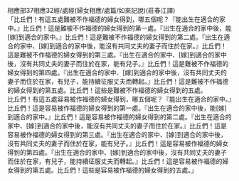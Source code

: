 相應部37相應32經/處經(婦女相應/處篇/如來記說)(莊春江譯)  
「比丘們！有這五處難被不作福德的婦女得到，哪五個呢？『能出生在適合的家中。』比丘們！這是難被不作福德的婦女得到的第一處。『出生在適合的家中後，能[嫁]到適合的家中。』比丘們！這是難被不作福德的婦女得到的第二處。『出生在適合的家中、[嫁]到適合的家中後，能沒有共同丈夫的妻子而住於在家。』比丘們！這是難被不作福德的婦女得到的第三處。『出生在適合的家中、[嫁]到適合的家中後，沒有共同丈夫的妻子而住於在家，能有兒子。』比丘們！這是難被不作福德的婦女得到的第四處。『出生在適合的家中、[嫁]到適合的家中後，沒有共同丈夫的妻子而住於在家，有兒子，能持續征服丈夫而轉起。』比丘們！這是難被不作福德的婦女得到的第五處。比丘們！這些是難被不作福德的婦女得到的五處。  
比丘們！有這五處容易被作福德的婦女得到，哪五個呢？『能出生在適合的家中。』比丘們！這是容易被作福德的婦女得到的第一處。『出生在適合的家中後，能[嫁]到適合的家中。』比丘們！這是容易被作福德的婦女得到的第二處。『出生在適合的家中、[嫁]到適合的家中後，能沒有共同丈夫的妻子而住於在家。』比丘們！這是容易被作福德的婦女得到的第三處。『出生在適合的家中、[嫁]到適合的家中後，沒有共同丈夫的妻子而住於在家，能有兒子。』比丘們！這是容易被作福德的婦女得到的第四處。『出生在適合的家中、[嫁]到適合的家中後，沒有共同丈夫的妻子而住於在家，有兒子，能持續征服丈夫而轉起。』比丘們！這是容易被作福德的婦女得到的第五處。比丘們！這些是容易被作福德的婦女得到的五處。」  
  
  
